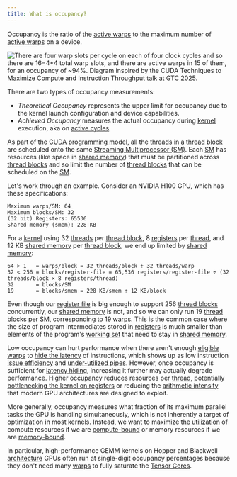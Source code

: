 ```yaml
---
title: What is occupancy?
---
```


Occupancy is the ratio of the [active warps](https://www.notion.so/GPU-Performance-Glossary-2251e7f1694980bd93e4f67a75c6e489?pvs=21) to the maximum number of [active warps](https://www.notion.so/GPU-Performance-Glossary-2251e7f1694980bd93e4f67a75c6e489?pvs=21) on a device.

![There are four warp slots per cycle on each of four clock cycles and so there are 16=4*4 total warp slots, and there are active warps in 15 of them, for an occupancy of ~94%. Diagram inspired by the [CUDA Techniques to Maximize Compute and Instruction Throughput](https://www.nvidia.com/en-us/on-demand/session/gtc25-s72685/) talk at GTC 2025.](GPU%20Performance%20Glossary%202251e7f1694980bd93e4f67a75c6e489/terminal-cycles(2)%202.png)

There are two types of occupancy measurements:

- *Theoretical Occupancy* represents the upper limit for occupancy due to the
kernel launch configuration and device capabilities.
- *Achieved Occupancy* measures the actual occupancy during [kernel](https://modal.com/gpu-glossary/device-software/kernel) execution, aka on [active cycles](https://www.notion.so/GPU-Performance-Glossary-2251e7f1694980bd93e4f67a75c6e489?pvs=21).

As part of the [CUDA programming model](https://modal.com/gpu-glossary/device-software/cuda-programming-model), all the [threads](https://modal.com/gpu-glossary/device-software/thread) in a [thread block](https://modal.com/gpu-glossary/device-software/thread-block) are scheduled onto the same [Streaming Multiprocessor (SM)](https://modal.com/gpu-glossary/device-hardware/streaming-multiprocessor). Each [SM](https://modal.com/gpu-glossary/device-hardware/streaming-multiprocessor) has resources (like space in [shared memory](https://modal.com/gpu-glossary/device-software/shared-memory)) that must be partitioned across [thread blocks](https://modal.com/gpu-glossary/device-software/thread-block) and so limit the number of [thread blocks](https://modal.com/gpu-glossary/device-software/thread-block) that can be scheduled on the [SM](https://modal.com/gpu-glossary/device-hardware/streaming-multiprocessor).

Let's work through an example. Consider an NVIDIA H100 GPU, which has these specifications:

```
Maximum warps/SM: 64
Maximum blocks/SM: 32
(32 bit) Registers: 65536
Shared memory (smem): 228 KB
```

For a [kernel](https://modal.com/gpu-glossary/device-software/kernel) using 32 [threads](https://modal.com/gpu-glossary/device-software/thread) per [thread block](https://modal.com/gpu-glossary/device-software/thread-block), 8 [registers](https://modal.com/gpu-glossary/device-software/registers) per [thread](https://modal.com/gpu-glossary/device-software/thread), and 12 KB [shared memory](https://modal.com/gpu-glossary/device-software/shared-memory) per [thread block](https://modal.com/gpu-glossary/device-software/thread-block), we end up limited by [shared memory](https://modal.com/gpu-glossary/device-software/shared-memory):

```
64 > 1   = warps/block = 32 threads/block ÷ 32 threads/warp
32 < 256 = blocks/register-file = 65,536 registers/register-file ÷ (32 threads/block × 8 registers/thread)
32       = blocks/SM
19       = blocks/smem = 228 KB/smem ÷ 12 KB/block
```

Even though our [register file](https://modal.com/gpu-glossary/device-hardware/register-file) is big enough to support 256 [thread blocks](https://modal.com/gpu-glossary/device-software/thread-block) concurrently, our [shared memory](https://modal.com/gpu-glossary/device-software/shared-memory) is not, and so we can only run 19 [thread blocks](https://modal.com/gpu-glossary/device-software/thread-block) per [SM](https://modal.com/gpu-glossary/device-hardware/streaming-multiprocessor), corresponding to 19 [warps](https://modal.com/gpu-glossary/device-software/warp). This is the common case where the size of program intermediates stored in [registers](https://modal.com/gpu-glossary/device-software/registers) is much smaller than elements of the program's [working set](https://en.wikipedia.org/wiki/Working_set) that need to stay in [shared memory](https://modal.com/gpu-glossary/device-software/shared-memory).

Low occupancy can hurt performance when there aren't enough [eligible warps](https://www.notion.so/GPU-Performance-Glossary-2251e7f1694980bd93e4f67a75c6e489?pvs=21) to [hide the latency](https://www.notion.so/GPU-Performance-Glossary-2251e7f1694980bd93e4f67a75c6e489?pvs=21) of instructions, which shows up as low instruction [issue efficiency](https://www.notion.so/GPU-Performance-Glossary-2251e7f1694980bd93e4f67a75c6e489?pvs=21) and [under-utilized pipes](https://www.notion.so/GPU-Performance-Glossary-2251e7f1694980bd93e4f67a75c6e489?pvs=21). However, once occupancy is sufficient for [latency hiding](https://www.notion.so/GPU-Performance-Glossary-2251e7f1694980bd93e4f67a75c6e489?pvs=21), increasing it further may actually degrade performance. Higher occupancy reduces resources per [thread](https://modal.com/gpu-glossary/device-software/thread), potentially [bottlenecking the kernel on registers](https://www.notion.so/GPU-Performance-Glossary-2251e7f1694980bd93e4f67a75c6e489?pvs=21) or reducing the [arithmetic intensity](https://www.notion.so/GPU-Performance-Glossary-2251e7f1694980bd93e4f67a75c6e489?pvs=21) that modern GPU architectures are designed to exploit.

More generally, occupancy measures what fraction of its maximum parallel tasks the GPU is handling simultaneously, which is not inherently a target of optimization in most kernels. Instead, we want to maximize the [utilization](https://www.notion.so/GPU-Performance-Glossary-2251e7f1694980bd93e4f67a75c6e489?pvs=21) of compute resources if we are [compute-bound](https://www.notion.so/GPU-Performance-Glossary-2251e7f1694980bd93e4f67a75c6e489?pvs=21) or memory resources if we are [memory-bound](https://www.notion.so/GPU-Performance-Glossary-2251e7f1694980bd93e4f67a75c6e489?pvs=21).

In particular, high-performance GEMM kernels on Hopper and Blackwell [architecture](https://modal.com/gpu-glossary/device-hardware/streaming-multiprocessor-architecture) GPUs often run at single-digit occupancy percentages because they don't need many [warps](https://modal.com/gpu-glossary/device-software/warp) to fully saturate the [Tensor Cores](https://modal.com/gpu-glossary/device-hardware/tensor-core).
